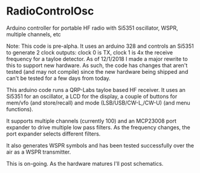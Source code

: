 # RadioControlOsc
Arduino controller for portable HF radio with Si5351 oscillator, WSPR, multiple channels, etc

Note: This code is pre-alpha. It uses an arduino 328 and controls an Si5351 to generate
2 clock outputs: clock 0 is TX, clock 1 is 4x the receive frequency for a tayloe 
detector.
As of 12/1/2018 I made a major rewrite to this to support new hardware. As such, the code
has changes that aren't tested (and may not compile) since the new hardware being shipped 
and can't be tested for a few days from today.

This arduino code runs a QRP-Labs tayloe based HF receiver. It uses an Si5351 for an 
oscillator, a LCD for the display, a couple of buttons for mem/vfo (and store/recall)
and mode (LSB/USB/CW-L,/CW-U) (and menu functions).

It supports multiple channels (currently 100) and an MCP23008 port expander to drive
multiple low pass filters. As the frequency changes, the port expander selects different
filters.

It also generates WSPR symbols and has been tested successfully over the air as a WSPR
transmitter.

This is on-going. 
As the hardware matures I'll post schematics. 
